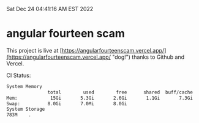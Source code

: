 Sat Dec 24 04:41:16 AM EST 2022

# angular fourteen scam


This project is live at [https://angularfourteenscam.vercel.app/](https://angularfourteenscam.vercel.app/ "dog!") thanks to Github and Vercel.

CI Status: 

```bash
System Memory
               total        used        free      shared  buff/cache   available
Mem:            15Gi       5.3Gi       2.6Gi       1.1Gi       7.3Gi       8.5Gi
Swap:          8.0Gi       7.0Mi       8.0Gi
System Storage
783M	.
```
